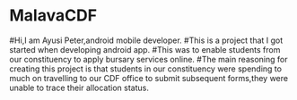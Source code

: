 # MalavaCDF
#Hi,I am Ayusi Peter,android mobile developer.
#This is a project that I got started when developing android app.
#This was to enable students from our constituency to apply bursary services online.
#The main reasoning for creating this project is that students in our constituency were spending to much on travelling to our CDF office to submit subsequent forms,they were unable to trace their allocation status.
